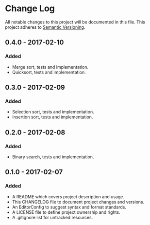 # Change Log

All notable changes to this project will be documented in this file. This
project adheres to [Semantic Versioning](http://semver.org).

## 0.4.0 - 2017-02-10

### Added

  - Merge sort, tests and implementation.
  - Quicksort, tests and implementation.

## 0.3.0 - 2017-02-09

### Added

  - Selection sort, tests and implementation.
  - Insertion sort, tests and implementation.

## 0.2.0 - 2017-02-08

### Added

  - Binary search, tests and implementation.

## 0.1.0 - 2017-02-07

### Added

  - A README which covers project description and usage.
  - This CHANGELOG file to document project changes and versions.
  - An EditorConfig to suggest syntax and format standards.
  - A LICENSE file to define project ownership and rights.
  - A .gitignore list for untracked resources.
